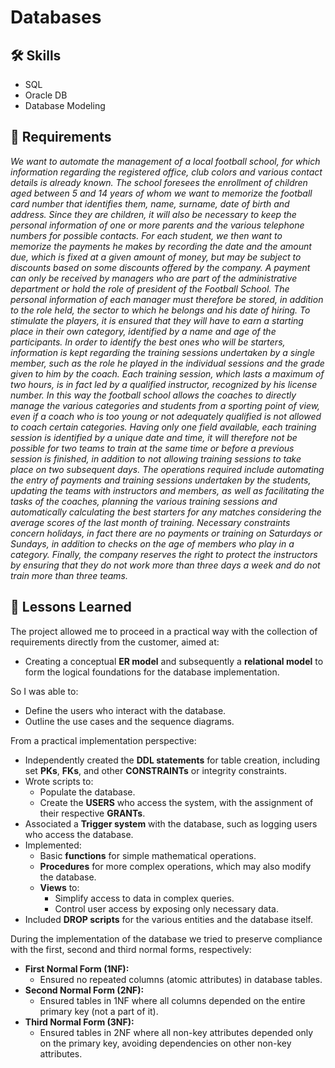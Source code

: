 # Databases

## 🛠 Skills
- SQL
- Oracle DB
- Database Modeling

## 📝 Requirements
*We want to automate the management of a local football school, for which information regarding the registered office, club colors and various contact details is already known. The school foresees the enrollment of children aged between 5 and 14 years of whom we want to memorize the football card number that identifies them, name, surname, date of birth and address. Since they are children, it will also be necessary to keep the personal information of one or more parents and the various telephone numbers for possible contacts. For each student, we then want to memorize the payments he makes by recording the date and the amount due, which is fixed at a given amount of money, but may be subject to discounts based on some discounts offered by the company. A payment can only be received by managers who are part of the administrative department or hold the role of president of the Football School. The personal information of each manager must therefore be stored, in addition to the role held, the sector to which he belongs and his date of hiring. To stimulate the players, it is ensured that they will have to earn a starting place in their own category, identified by a name and age of the participants. In order to identify the best ones who will be starters, information is kept regarding the training sessions undertaken by a single member, such as the role he played in the individual sessions and the grade given to him by the coach. Each training session, which lasts a maximum of two hours, is in fact led by a qualified instructor, recognized by his license number. In this way the football school allows the coaches to directly manage the various categories and students from a sporting point of view, even if a coach who is too young or not adequately qualified is not allowed to coach certain categories. Having only one field available, each training session is identified by a unique date and time, it will therefore not be possible for two teams to train at the same time or before a previous session is finished, in addition to not allowing training sessions to take place on two subsequent days. The operations required include automating the entry of payments and training sessions undertaken by the students, updating the teams with instructors and members, as well as facilitating the tasks of the coaches, planning the various training sessions and automatically calculating the best starters for any matches considering the average scores of the last month of training. Necessary constraints concern holidays, in fact there are no payments or training on Saturdays or Sundays, in addition to checks on the age of members who play in a category. Finally, the company reserves the right to protect the instructors by ensuring that they do not work more than three days a week and do not train more than three teams.*

## 📖 Lessons Learned
The project allowed me to proceed in a practical way with the collection of requirements directly from the customer, aimed at:
  - Creating a conceptual **ER model** and subsequently a **relational model** to form the logical foundations for the database implementation.

So I was able to:
  - Define the users who interact with the database.
  - Outline the use cases and the sequence diagrams.

From a practical implementation perspective:
  - Independently created the **DDL statements** for table creation, including set **PKs**, **FKs**, and other **CONSTRAINTs** or integrity constraints.
  - Wrote scripts to:
    - Populate the database.
    - Create the **USERS** who access the system, with the assignment of their respective **GRANTs**.
  - Associated a **Trigger system** with the database, such as logging users who access the database.
  - Implemented:
    - Basic **functions** for simple mathematical operations.
    - **Procedures** for more complex operations, which may also modify the database.
    - **Views** to:
      - Simplify access to data in complex queries.
      - Control user access by exposing only necessary data.
  - Included **DROP scripts** for the various entities and the database itself.

During the implementation of the database we tried to preserve compliance with the first, second and third normal forms, respectively:
  - **First Normal Form (1NF):**
    - Ensured no repeated columns (atomic attributes) in database tables.
  - **Second Normal Form (2NF):**
    - Ensured tables in 1NF where all columns depended on the entire primary key (not a part of it).
  - **Third Normal Form (3NF):**
    - Ensured tables in 2NF where all non-key attributes depended only on the primary key, avoiding dependencies on other non-key attributes.
